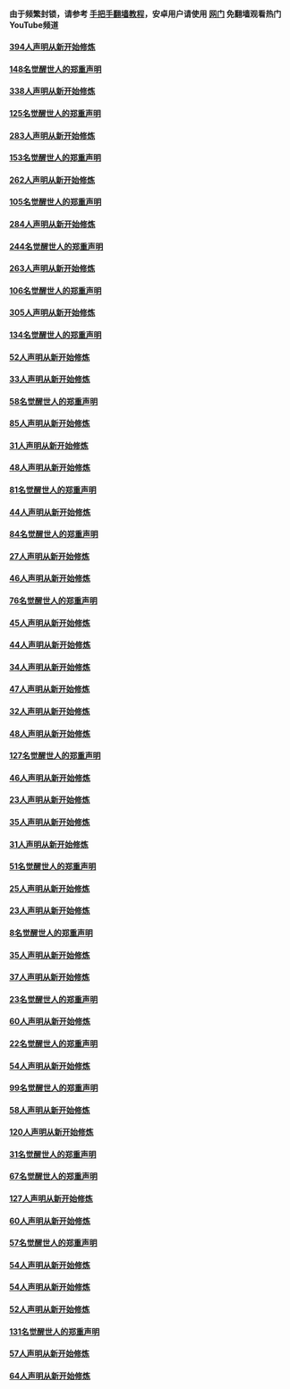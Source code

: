 #### 由于频繁封锁，请参考 [手把手翻墙教程](https://github.com/gfw-breaker/guides/wiki/)，安卓用户请使用 [网门](https://github.com/gfw-breaker/nogfw/blob/master/dl.md?t=05060701) 免翻墙观看热门YouTube频道 

#### [394人声明从新开始修炼](../pages/91/423914.md?t=05060701) 

#### [148名觉醒世人的郑重声明](../pages/91/423913.md?t=05060701) 

#### [338人声明从新开始修炼](../pages/91/423540.md?t=05060701) 

#### [125名觉醒世人的郑重声明](../pages/91/423539.md?t=05060701) 

#### [283人声明从新开始修炼](../pages/91/423296.md?t=05060701) 

#### [153名觉醒世人的郑重声明](../pages/91/423295.md?t=05060701) 

#### [262人声明从新开始修炼](../pages/91/423004.md?t=05060701) 

#### [105名觉醒世人的郑重声明](../pages/91/423003.md?t=05060701) 

#### [284人声明从新开始修炼](../pages/91/422707.md?t=05060701) 

#### [244名觉醒世人的郑重声明](../pages/91/422706.md?t=05060701) 

#### [263人声明从新开始修炼](../pages/91/422553.md?t=05060701) 

#### [106名觉醒世人的郑重声明](../pages/91/422552.md?t=05060701) 

#### [305人声明从新开始修炼](../pages/91/422153.md?t=05060701) 

#### [134名觉醒世人的郑重声明](../pages/91/422152.md?t=05060701) 

#### [52人声明从新开始修炼](../pages/91/421846.md?t=05060701) 

#### [33人声明从新开始修炼](../pages/91/421804.md?t=05060701) 

#### [58名觉醒世人的郑重声明](../pages/91/421845.md?t=05060701) 

#### [85人声明从新开始修炼](../pages/91/421769.md?t=05060701) 

#### [31人声明从新开始修炼](../pages/91/421763.md?t=05060701) 

#### [48人声明从新开始修炼](../pages/91/421605.md?t=05060701) 

#### [81名觉醒世人的郑重声明](../pages/91/421656.md?t=05060701) 

#### [44人声明从新开始修炼](../pages/91/421544.md?t=05060701) 

#### [84名觉醒世人的郑重声明](../pages/91/421543.md?t=05060701) 

#### [27人声明从新开始修炼](../pages/91/421465.md?t=05060701) 

#### [46人声明从新开始修炼](../pages/91/421454.md?t=05060701) 

#### [76名觉醒世人的郑重声明](../pages/91/421453.md?t=05060701) 

#### [45人声明从新开始修炼](../pages/91/421452.md?t=05060701) 

#### [44人声明从新开始修炼](../pages/91/421422.md?t=05060701) 

#### [34人声明从新开始修炼](../pages/91/421322.md?t=05060701) 

#### [47人声明从新开始修炼](../pages/91/421264.md?t=05060701) 

#### [32人声明从新开始修炼](../pages/91/421225.md?t=05060701) 

#### [48人声明从新开始修炼](../pages/91/421202.md?t=05060701) 

#### [127名觉醒世人的郑重声明](../pages/91/421224.md?t=05060701) 

#### [46人声明从新开始修炼](../pages/91/421203.md?t=05060701) 

#### [23人声明从新开始修炼](../pages/91/421138.md?t=05060701) 

#### [35人声明从新开始修炼](../pages/91/421122.md?t=05060701) 

#### [31人声明从新开始修炼](../pages/91/421081.md?t=05060701) 

#### [51名觉醒世人的郑重声明](../pages/91/421080.md?t=05060701) 

#### [25人声明从新开始修炼](../pages/91/421020.md?t=05060701) 

#### [23人声明从新开始修炼](../pages/91/420884.md?t=05060701) 

#### [8名觉醒世人的郑重声明](../pages/91/420883.md?t=05060701) 

#### [35人声明从新开始修炼](../pages/91/420809.md?t=05060701) 

#### [37人声明从新开始修炼](../pages/91/420766.md?t=05060701) 

#### [23名觉醒世人的郑重声明](../pages/91/420765.md?t=05060701) 

#### [60人声明从新开始修炼](../pages/91/420727.md?t=05060701) 

#### [22名觉醒世人的郑重声明](../pages/91/420726.md?t=05060701) 

#### [54人声明从新开始修炼](../pages/91/420529.md?t=05060701) 

#### [99名觉醒世人的郑重声明](../pages/91/420528.md?t=05060701) 

#### [58人声明从新开始修炼](../pages/91/420198.md?t=05060701) 

#### [120人声明从新开始修炼](../pages/91/420141.md?t=05060701) 

#### [31名觉醒世人的郑重声明](../pages/91/420197.md?t=05060701) 

#### [67名觉醒世人的郑重声明](../pages/91/420140.md?t=05060701) 

#### [127人声明从新开始修炼](../pages/91/420082.md?t=05060701) 

#### [60人声明从新开始修炼](../pages/91/420081.md?t=05060701) 

#### [57名觉醒世人的郑重声明](../pages/91/420080.md?t=05060701) 

#### [54人声明从新开始修炼](../pages/91/419533.md?t=05060701) 

#### [54人声明从新开始修炼](../pages/91/419532.md?t=05060701) 

#### [52人声明从新开始修炼](../pages/91/419531.md?t=05060701) 

#### [131名觉醒世人的郑重声明](../pages/91/419530.md?t=05060701) 

#### [57人声明从新开始修炼](../pages/91/419430.md?t=05060701) 

#### [64人声明从新开始修炼](../pages/91/419429.md?t=05060701) 

